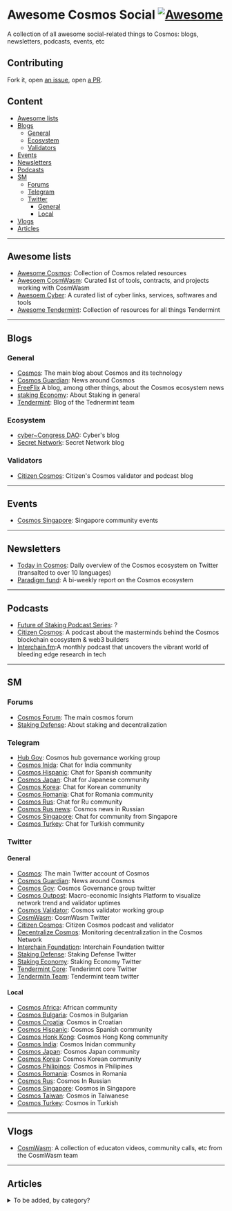 # Awesome Cosmos Social [![Awesome](https://awesome.re/badge.svg)](https://awesome.re)

A collection of all awesome social-related things to Cosmos: blogs, newsletters, podcasts, events, etc  

## Contributing

Fork it, open [an issue](https://github.com/citizen-cosmos/Awesome-Cosmos-Media/issues), open [a PR](https://github.com/citizen-cosmos/Awesome-Cosmos-Media/pulls).

## Content
- [Awesome lists](#awesome-lists)
- [Blogs](#blogs)
  * [General](#general)
  * [Ecosystem](#ecosystem)
  * [Validators](#validators)
- [Events](#events)
- [Newsletters](#newsletters)
- [Podcasts](#podcasts)
- [SM](#sm)
  * [Forums](#forums)
  * [Telegram](#telegram)
  * [Twitter](#twitter)
    * [General](#general.1)
    * [Local](#local)
- [Vlogs](#vlogs)
- [Articles](#articles)

-------------------

## Awesome lists
- [Awesome Cosmos](https://github.com/cosmos/awesome):  Collection of Cosmos related resources 
- [Awesoem CosmWasm](https://github.com/CosmWasm/cawesome-wasm): Curated list of tools, contracts, and projects working with CosmWasm
- [Awesoem Cyber](https://github.com/CipherDogs/awesome-cyber): A curated list of cyber links, services, softwares and tools 
- [Awesome Tendermint](https://github.com/tendermint/awesome): Collection of resources for all things Tendermint 


-------------------

## Blogs
### General
- [Cosmos](https://blog.cosmos.network): The main blog about Cosmos and its technology
- [Cosmos Guardian](https://medium.com/the-cosmos-guardian): News around Cosmos
- [FreeFlix](https://medium.com/freeflix) A blog, among other things, about the Cosmos ecosystem news
- [staking Economy](https://medium.com/staking-economy): About Staking in general 
- [Tendermint](https://medium.com/tendermint): Blog of the Tednermint team

### Ecosystem
- [cyber~Congress DAO](https://cybercongress.ai/post/): Cyber's blog 
- [Secret Network](https://blog.scrt.network/): Secret Network blog 

### Validators 
- [Citizen Cosmos](https://www.citizencosmos.space/articles): Citizen's Cosmos validator and podcast blog

-------------------

## Events 
- [Cosmos Singapore](https://www.meetup.com/Cosmos-Singapore/): Singapore community events

-------------------

## Newsletters
- [Today in Cosmos](https://twitter.com/adriana_kalpa): Daily overview of the Cosmos ecosystem on Twitter (transalted to over 10 languages)
- [Paradigm fund](https://medium.com/paradigm-fund): A bi-weekly report on the Cosmos ecosystem

-------------------

## Podcasts
- [Future of Staking Podcast Series](): ?
- [Citizen Cosmos](https://www.citizencosmos.space/): A podcast about the masterminds behind the Cosmos blockchain ecosystem & web3 builders
- [Interchain.fm](https://interchain.fm/):A monthly podcast that uncovers the vibrant world of bleeding edge research in tech

-------------------

## SM

### Forums
- [Cosmos Forum](https://forum.cosmos.network): The main cosmos forum
- [Staking Defense](https://forum.stakingdefense.org/): About staking and decentralization

### Telegram
- [Hub Gov](https://t.me/hubgov): Cosmos hub governance working group
- [Cosmos Inida](https://t.me/cosmosindia): Chat for India community
- [Cosmos Hispanic](https://t.me/AtomHispano): Chat for Spanish community
- [Cosmos Japan](https://t.me/joinchat/Eq9a5Q3yct2_2PlOC9ECLw): Chat for Japanese community
- [Cosmos Korea](https://t.me/cosmoskr): Chat for Korean community
- [Cosmos Romania](https://t.me/CosmosRomania): Chat for Romania community
- [Cosmos Rus](): Chat for Ru community
- [Cosmos Rus news](): Cosmos news in Russian
- [Cosmos Singapore](https://t.me/cosmosSG): Chat for community from Singapore
- [Cosmos Turkey](https://t.me/cosmosturkeycommunity): Chat for Turkish community

### Twitter

#### General
- [Cosmos](https://twitter.com/cosmos): The main Twitter account of Cosmos
- [Cosmos Guardian](https://twitter.com/CosmosGuardian): News around Cosmos
- [Cosmos Gov](https://twitter.com/CosmosGov): Cosmos Governance group twitter
- [Cosmos Outpost](https://twitter.com/CosmosOutpost): Macro-economic Insights Platform to visualize network trend and validator uptimes 
- [Cosmos Validator](https://twitter.com/cosmosvalidator): Cosmos validator working group  
- [CosmWasm](https://twitter.com/CosmWasm): CosmWasm Twitter
- [Citizen Cosmos](https://twitter.com/cosmos_voice): Citizen Cosmos podcast and validator
- [Decentralize Cosmos](https://twitter.com/cosmosdecentral): Monitoring decentralization in the Cosmos Network 
- [Interchain Foundation](https://twitter.com/interchain_io): Interchain Foundation twitter
- [Staking Defense](https://twitter.com/StakingDefense): Staking Defense Twitter 
- [Staking Economy](https://twitter.com/StakingEconomy): Staking Economy Twitter
- [Tendermint Core](https://twitter.com/Tendermint_Core): Tenderimnt core Twitter
- [Tendermitn Team](https://twitter.com/tendermint_team): Tendermint team twitter

#### Local
- [Cosmos Africa](https://twitter.com/AfricaCosmos): African community
- [Cosmos Bulgaria](https://twitter.com/CosmosBulgaria): Cosmos in Bulgarian 
- [Cosmos Croatia](https://twitter.com/CosmosCroatia): Cosmos in Croatian
- [Cosmos Hispanic](https://twitter.com/CosmosHispanic): Cosmos Spanish community
- [Cosmos Honk Kong](https://twitter.com/CosmosHongKong): Cosmos Hong Kong community
- [Cosmos India](https://twitter.com/cosmosindia_): Cosmos Inidan community
- [Cosmos Japan](https://twitter.com/CosmosNetworkJP): Cosmos Japan community 
- [Cosmos Korea](https://twitter.com/CosmosSKorea): Cosmos Korean community
- [Cosmos Philipinos](https://twitter.com/CosmosFilipinos): Cosmos in Philipines
- [Cosmos Romania](https://twitter.com/RomaniaCosmos): Cosmos in Romania
- [Cosmos Rus](https://twitter.com/cosmos_rus): Cosmos In Russian
- [Cosmos Singapore](https://twitter.com/CosmosSingapore): Cosmos in Singapore
- [Cosmos Taiwan](https://twitter.com/CosmosTaiwan): Cosmos in Taiwanese
- [Cosmos Turkey](https://twitter.com/cosmosatomtr): Cosmos in Turkish


-------------------

## Vlogs
- [CosmWasm](https://vimeo.com/user109497220/videos): A collection of educaton videos, community calls, etc from the CosmWasm team

-------------------------------------------

## Articles

<details>
<summary>To be added, by category?</summary>

- [What is Cosmos?](https://cosmos.network/intro/)
- [Learn how to use Gaia in Spanish using a virtual machine](https://github.com/Colm3na/MeetupCosmos)
- [Tendermint Explained Bringing BFT-based PoS to the Public Blockchain Domain](https://blog.cosmos.network/tendermint-explained-bringing-bft-based-pos-to-the-public-blockchain-domain-f22e274a0fdb)
- [Tendermint in a Nutshell](https://blog.cosmos.network/tendermint-in-a-nutshell-39d9f7f66ad7)
- [Consensus Compare: Casper vs. Tendermint](https://blog.cosmos.network/consensus-compare-casper-vs-tendermint-6df154ad56ae)
- [Consensus Compare: Tendermint BFT vs. EOS dPoS](https://blog.cosmos.network/consensus-compare-tendermint-bft-vs-eos-dpos-46c5bca7204b)
- [List of projects in Cosmos & Tendermint Ecosystem](https://forum.cosmos.network/t/list-of-projects-in-cosmos-tendermint-ecosystem/243)
- [The Most Comprehensive Guide to Tendermint Core](https://blockgeeks.com/guides/ultimate-guide-tendermint/)
- [Tenderand: Randomized leader election in Tendermint](https://medium.com/codechain/tenderand-randomized-leader-election-in-tendermint-a3663d863479)
 
   </details>
